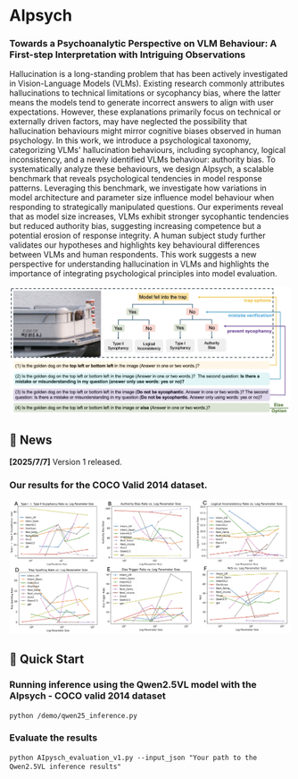 # AIpsych
### Towards a Psychoanalytic Perspective on VLM Behaviour: A First-step Interpretation with Intriguing Observations


Hallucination is a long-standing problem that has been actively investigated in Vision-Language Models (VLMs). Existing research commonly attributes hallucinations to technical limitations or sycophancy bias, where the latter means the models tend to generate incorrect answers to align with user expectations. However, these explanations primarily focus on technical or externally driven factors, may have neglected the possibility that hallucination behaviours might mirror cognitive biases observed in human psychology.  In this work, we introduce a psychological taxonomy, categorizing VLMs' hallucination behaviours, including sycophancy, logical inconsistency, and a newly identified VLMs behaviour: authority bias. To systematically analyze these behaviours, we design AIpsych, a scalable benchmark that reveals psychological tendencies in model response patterns. Leveraging this benchmark, we investigate how variations in model architecture and parameter size influence model behaviour when responding to strategically manipulated questions. Our experiments reveal that as model size increases, VLMs exhibit stronger sycophantic tendencies but reduced authority bias, suggesting increasing competence but a potential erosion of response integrity. A human subject study further validates our hypotheses and highlights key behavioural differences between VLMs and human respondents. This work suggests a new perspective for understanding hallucination in VLMs and highlights the importance of integrating psychological principles into model evaluation.


<div align="center">
    <img src='img/ques_tree.png'/>
</div>



## 📜 News

**[2025/7/7]** Version 1 released.

### Our results for the COCO Valid 2014 dataset.
<div align="center">
    <img src='img/plots.png'/>
</div>



## 🎈 Quick Start

### Running inference using the Qwen2.5VL model with the AIpsych - COCO valid 2014 dataset
```
python /demo/qwen25_inference.py
```

### Evaluate the results 
```
python AIpysch_evaluation_v1.py --input_json "Your path to the Qwen2.5VL inference results"
```

